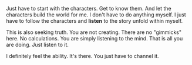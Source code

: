 Just have to start with the characters. Get to know them. And let the characters build the world for me. I don't have to do anything myself. I just have to follow the characters and **listen** to the story unfold within myself.

This is also seeking truth. You are not creating. There are no "gimmicks" here. No calculations. You are simply listening to the mind. That is all you are doing. Just listen to it.

I definitely feel the ability. It's there. You just have to channel it.